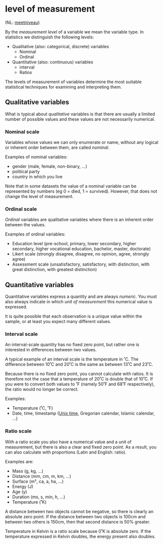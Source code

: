 # level of measurement

(NL: [meetniveau](../nl/meetniveau.md))

By the *measurement level* of a variable we mean the variable type. In statistics we distinguish the following levels:

- Qualitative (also: categorical, discrete) variables
    - Nominal
    - Ordinal
- Quantitative (also: continuous) variables
    - interval
    - Ratios

The levels of measurement of variables determine the most suitable statistical techniques for examining and interpreting them.

## Qualitative variables

What is typical about *qualitative* variables is that there are usually a limited number of possible values and these values are not necessarily numerical.

### Nominal scale

Variables whose values we can only enumerate or name, without any logical or inherent order between them, are called *nominal*.

Examples of nominal variables:

- gender (male, female, non-binary, ...)
- political party
- country in which you live

Note that in some datasets the value of a nominal variable can be represented by numbers (eg 0 = died, 1 = survived). However, that does not change the level of measurement.

### Ordinal scale

*Ordinal* variables are qualitative variables where there is an inherent order between the values.

Examples of ordinal variables:

- Education level (pre-school, primary, lower secondary, higher secondary, higher vocational education, bachelor, master, doctorate)
- Likert scale (strongly disagree, disagree, no opinion, agree, strongly agree)
- Assessment scale (unsatisfactory, satisfactory, with distinction, with great distinction, with greatest distinction)

## Quantitative variables

Quantitative variables express a quantity and are always *numeric*. You must also always indicate in which *unit of measurement* this numerical value is expressed.

It is quite possible that each observation is a unique value within the sample, or at least you expect many different values.

### Interval scale

An interval-scale quantity has no fixed zero point, but rather one is interested in differences between two values.

A typical example of an interval scale is the temperature in ˚C. The difference between 10˚C and 20˚C is the same as between 13˚C and 23˚C.

Because there is no fixed zero point, you cannot calculate with ratios. It is therefore not the case that a temperature of 20˚C is double that of 10˚C. If you were to convert both values to ˚F (namely 50˚F and 68˚F respectively), the ratio would no longer be correct.

Examples:

- Temperature (˚C, ˚F)
- Date, time, timestamp ([Unix time](https://en.wikipedia.org/wiki/Unix_time), Gregorian calendar, Islamic calendar, ...)

### Ratio scale

With a ratio scale you also have a numerical value and a unit of measurement, but there is also a clear and fixed zero point. As a result, you can also calculate with proportions (Latin and English: ratio).

Examples are:

- Mass (g, kg, ...)
- Distance (mm, cm, m, km, ...)
- Surface (m², ca, a, ha, ...)
- Energy (J)
- Age (y)
- Duration (ms, s, min, h, ...)
- Temperature (˚K)

A distance between two objects cannot be negative, so there is clearly an absolute zero point. If the distance between two objects is 100cm and between two others is 150cm, then that second distance is 50% greater.

Temperature in Kelvin is a ratio scale because 0˚K is absolute zero. If the temperature expressed in Kelvin doubles, the energy present also doubles.
